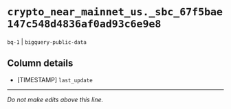 # `crypto_near_mainnet_us._sbc_67f5bae147c548d4836af0ad93c6e9e8`
`bq-1` | `bigquery-public-data`

## Column details
* [TIMESTAMP] `last_update`

-------------------------------------------------------------------------------
*Do not make edits above this line.*

